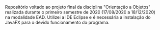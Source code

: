 Repositório voltado ao projeto final da disciplina "Orientação a Objetos" realizada durante o primeiro semestre de 2020 (17/08/2020 a 18/12/2020) na modalidade EAD. 
Utilizei a IDE Eclipse e é necessária a instalação do JavaFX para o devido funcionamento do programa. 


